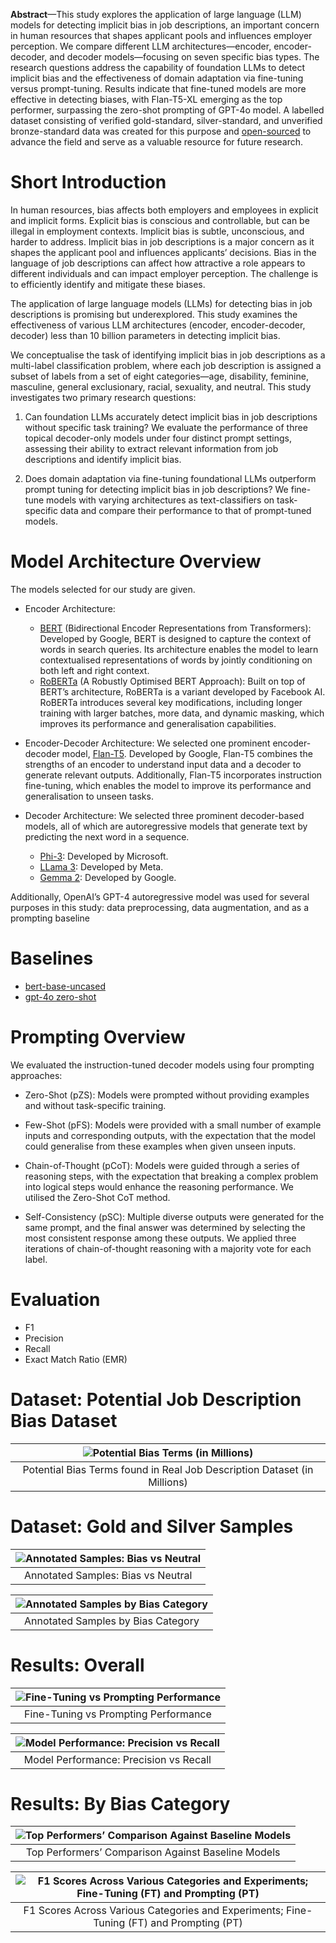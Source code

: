 **Abstract**—This study explores the application of large language (LLM) models for detecting implicit bias in job descriptions, an important concern in human resources that shapes applicant pools and influences employer perception.
We compare different LLM architectures—encoder, encoder-decoder, and decoder models—focusing on seven specific bias types. 
The research questions address the capability of foundation LLMs to detect implicit bias and the effectiveness of domain adaptation via fine-tuning versus prompt-tuning.
Results indicate that fine-tuned models are more effective in detecting biases, with Flan-T5-XL emerging as the top performer, surpassing the zero-shot prompting of GPT-4o model.
A labelled dataset consisting of verified gold-standard, silver-standard, and unverified bronze-standard data was created for this purpose and [open-sourced](https://huggingface.co/datasets/2024-mcm-everitt-ryan/benchmark) to advance the field and serve as a valuable resource for future research.

# Short Introduction
In human resources, bias affects both employers and employees in explicit and implicit forms. Explicit bias is
conscious and controllable, but can be illegal in employment
contexts. Implicit bias is subtle, unconscious, and harder to
address. Implicit bias in job descriptions is a major
concern as it shapes the applicant pool and influences applicants’ decisions. Bias in the language of job descriptions can
affect how attractive a role appears to different individuals and
can impact employer perception. The challenge is to efficiently
identify and mitigate these biases.


The application of large language models (LLMs) for detecting bias in job descriptions is promising but underexplored.
This study examines the effectiveness of various LLM architectures (encoder, encoder-decoder, decoder) less than 10 billion parameters in detecting implicit
bias.


We conceptualise the task of identifying implicit bias in
job descriptions as a multi-label classification problem, where
each job description is assigned a subset of labels from a
set of eight categories—age, disability, feminine, masculine,
general exclusionary, racial, sexuality, and neutral. This study
investigates two primary research questions:

1) Can foundation LLMs accurately detect implicit bias in
job descriptions without specific task training? We evaluate the performance of three topical decoder-only models
under four distinct prompt settings, assessing their ability
to extract relevant information from job descriptions and
identify implicit bias.

2) Does domain adaptation via fine-tuning foundational
LLMs outperform prompt tuning for detecting implicit
bias in job descriptions? We fine-tune models with varying architectures as text-classifiers on task-specific data
and compare their performance to that of prompt-tuned
models.

# Model Architecture Overview


The models selected for our study are given.

- Encoder Architecture:
  - [BERT](https://huggingface.co/collections/google/bert-release-64ff5e7a4be99045d1896dbc) (Bidirectional Encoder Representations from
Transformers): Developed by Google, BERT is designed
to capture the context of words in search queries. Its
architecture enables the model to learn contextualised
representations of words by jointly conditioning on both
left and right context.
  - [RoBERTa](https://huggingface.co/docs/transformers/en/model_doc/roberta) (A Robustly Optimised BERT Approach):
Built on top of BERT’s architecture, RoBERTa is a
variant developed by Facebook AI. RoBERTa introduces
several key modifications, including longer training with
larger batches, more data, and dynamic masking, which
improves its performance and generalisation capabilities.

- Encoder-Decoder Architecture: We selected one prominent encoder-decoder model, [Flan-T5](https://huggingface.co/collections/google/flan-t5-release-65005c39e3201fff885e22fb). Developed by Google,
Flan-T5 combines the strengths of an encoder to understand
input data and a decoder to generate relevant outputs. Additionally, Flan-T5 incorporates instruction fine-tuning, which
enables the model to improve its performance and generalisation to unseen tasks.

- Decoder Architecture: We selected three prominent
decoder-based models, all of which are autoregressive models
that generate text by predicting the next word in a sequence.
  - [Phi-3](https://huggingface.co/collections/microsoft/phi-3-6626e15e9585a200d2d761e3): Developed by Microsoft.
  - [LLama 3](https://huggingface.co/collections/meta-llama/meta-llama-3-66214712577ca38149ebb2b6): Developed by Meta.
  - [Gemma 2](https://huggingface.co/collections/google/gemma-2-release-667d6600fd5220e7b967f315): Developed by Google.

Additionally, OpenAI’s GPT-4 autoregressive model was
used for several purposes in this study: data preprocessing,
data augmentation, and as a prompting baseline

# Baselines
- [bert-base-uncased](https://huggingface.co/google-bert/bert-base-uncased)
- [gpt-4o zero-shot](https://platform.openai.com/docs/models/gpt-4o)

# Prompting Overview
We evaluated the instruction-tuned decoder
models using four prompting approaches:

- Zero-Shot (pZS): Models were prompted without providing examples and without task-specific training.

- Few-Shot (pFS): Models were provided with a small
number of example inputs and corresponding outputs,
with the expectation that the model could generalise from
these examples when given unseen inputs.

- Chain-of-Thought (pCoT): Models were guided through
a series of reasoning steps, with the expectation that
breaking a complex problem into logical steps would
enhance the reasoning performance. We utilised the
Zero-Shot CoT method.

- Self-Consistency (pSC): Multiple diverse outputs were
generated for the same prompt, and the final answer
was determined by selecting the most consistent response
among these outputs. We applied three iterations of
chain-of-thought reasoning with a majority vote for each
label.

# Evaluation
- F1
- Precision
- Recall
- Exact Match Ratio (EMR)

# Dataset: Potential Job Description Bias Dataset

|![Potential Bias Terms (in Millions)](https://huggingface.co/spaces/2024-mcm-everitt-ryan/README/resolve/main/03_potential-terms.png)|
|:--:|
|Potential Bias Terms found in Real Job Description Dataset (in Millions)|

# Dataset: Gold and Silver Samples

|![Annotated Samples: Bias vs Neutral](https://huggingface.co/spaces/2024-mcm-everitt-ryan/README/resolve/main/03_bias-vs-neutral.png)|
|:--:|
|Annotated Samples: Bias vs Neutral|


|![Annotated Samples by Bias Category](https://huggingface.co/spaces/2024-mcm-everitt-ryan/README/resolve/main/03_verified-real-vs-synthetics.png)|
|:--:|
|Annotated Samples by Bias Category|


# Results: Overall


|![Fine-Tuning vs Prompting Performance](https://huggingface.co/spaces/2024-mcm-everitt-ryan/README/resolve/main/05_ft_vs_prompt.png)|
|:--:|
|Fine-Tuning vs Prompting Performance|

|![Model Performance: Precision vs Recall](https://huggingface.co/spaces/2024-mcm-everitt-ryan/README/resolve/main/05_recall-vs-precision.png)|
|:--:|
|Model Performance: Precision vs Recall|




# Results: By Bias Category

|![Top Performers’ Comparison Against Baseline Models](https://huggingface.co/spaces/2024-mcm-everitt-ryan/README/resolve/main/05_labels-radar-chart.png)|
|:--:|
|Top Performers’ Comparison Against Baseline Models|



|![F1 Scores Across Various Categories and Experiments; Fine-Tuning (FT) and Prompting (PT)](https://huggingface.co/spaces/2024-mcm-everitt-ryan/README/resolve/main/08_label-boxplots.png)|
|:--:|
|F1 Scores Across Various Categories and Experiments; Fine-Tuning (FT) and Prompting (PT)|
